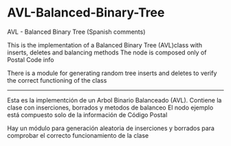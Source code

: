 # AVL-Balanced-Binary-Tree
AVL - Balanced Binary Tree (Spanish comments)

This is the implementation of a Balanced Binary Tree (AVL)class with inserts, deletes and balancing methods
The node is composed only of Postal Code info

There is a module for generating random tree inserts and deletes to verify the correct functioning of the class


___________________


Esta es la implementción de un Arbol Binario Balanceado (AVL). Contiene la clase con inserciones, borrados y metodos de balanceo
El nodo ejemplo está compuesto solo de la información de Código Postal

Hay un módulo para generación aleatoria de inserciones y borrados para comprobar el correcto funcionamiento de la clase

